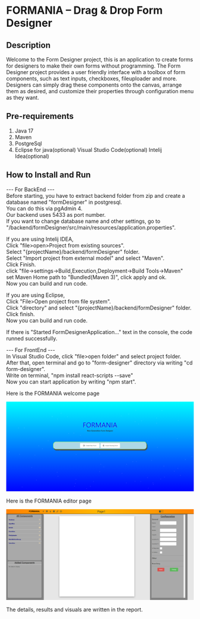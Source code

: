 # FORMANIA – Drag & Drop Form Designer

## Description
Welcome to the Form Designer project, this is an application to create forms for designers to make their own forms without programming. The Form Designer project provides a user friendly interface with a toolbox of form components, such as text inputs, checkboxes, fileuploader and more. Designers can simply drag these components onto the canvas, arrange them as desired, and customize their properties through configuration menu as they want.

## Pre-requirements
1. Java 17
2. Maven
3. PostgreSql
4. Eclipse for java(optional)
   Visual Studio Code(optional)
   Intelij Idea(optional)

## How to Install and Run
--- For BackEnd ---<br />
Before starting, you have to extract backend folder from zip and create a database named "formDesigner" in postgresql.<br />
You can do this via pgAdmin 4.<br />
Our backend uses 5433 as port number.<br />
If you want to change database name and other settings, go to "/backend/formDesigner/src/main/resources/application.properties".<br />

If you are using Intelij IDEA,<br />
Click "file>open>Project from existing sources".<br />
Select "{projectName}/backend/formDesigner" folder.<br />
Select "Import project from external model" and select "Maven".<br />
Click Finish.<br />
click "file->settings->Build,Execution,Deployment->Build Tools->Maven"<br />
set Maven Home path to "Bundled(Maven 3)", click apply and ok.<br />
Now you can build and run code.<br />

If you are using Eclipse,<br />
Click "File>Open project from file system".<br />
Click "directory" and select "{projectName}/backend/formDesigner" folder.<br />
Click finish.<br />
Now you can build and run code.<br />

If there is "Started FormDesignerApplication..." text in the console, the code runned successfully.<br />

--- For FrontEnd ---<br />
In Visual Studio Code, click "file>open folder" and select project folder.<br />
After that, open terminal and go to "form-designer" directory via writing "cd form-designer".<br />
Write on terminal, "npm install react-scripts --save"<br />
Now you can start application by writing "npm start".<br />

Here is the FORMANIA welcome page <br />

<td style="width: 100%;"><img src=https://github.com/MErenKucuk/FORMANIA/blob/main/welcomepage.png></td> <br/>

Here is the FORMANIA editor page <br />
<td style="width: 100%;"><img src=https://github.com/MErenKucuk/FORMANIA/blob/main/editorpage.png></td> <br/>

The details, results and visuals are written in the report.
